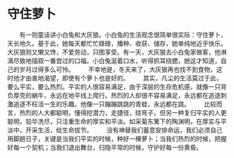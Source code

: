 # 守住萝卜
　　有一则童话讲小白兔和大灰狼。小白兔的生活观念很简单很实际：守住萝卜，天长地久。基于此，她每天都忙忙碌碌，播种、收获、储存，她单纯地近乎快乐。大灰狼则又懒又馋，不爱劳动，只图享受。有一天，大灰狼去小白兔家做客，他淋漓尽致地描叙一番尝过的口福。小白兔涎着口水，听得抓耳挠腮，她这才知道，自己的岁月过得多么可怜。 
　　不幸地是，冬天来了，大灰狼再也找不到食物，这时他才由衷地渴望，即使有个萝卜也是好的。 
　　其实，凡尘的生活莫过于此，要么平实，要么热烈。平实的人很容易满足，由于深层的生存危机感，就像一只背负厚壳的蜗牛，永远在地平线上爬行。热烈的人却很不容易满足，永远都在追逐刺激追逐不枉活一生的乐趣。他像一只蹦蹦跳跳的青蛙，永远都在跳。 
　　比较而言，热烈的人大都聪明，懂得挖潜力，走捷径，绕弯子，但另一种复归平实的人更聪明，铅华洗尽，只注重生命的厚实和平淡。如采菊东篱下的陶渊明，在厚实与平淡中，开采生活，给生命拔节。 
　　没有神替我们蓄意安排命运，我们必须自己用脚趟日子，关键是当我们平实的时候，种好一棵萝卜；当我们热烈的时候，把握好每一个契机；当我们退出舞台，归隐平常的时候，守护好每一份黄昏。
 